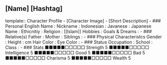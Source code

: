 ## [Name] [Hashtag]
template:: Character Profile
	- [Character Image]
	- [Short Description]
	- ### Personal
	  English Name                  : 
	  Nickname                      : 
	  Indonesian                    : 
	  Javanese                      : 
	  Japanese Name                 : 
	  Ethicnitiy                    : 
	  Religion                      : [[Islam]]
	  Hobbies                       : 
	  Goals & Dreams                :
	- ### Relative(s)
	  Father                        : 
	  Mother                        : 
	  Siblings                      :
	- ### Physical Characteristcs
	  Gender                        : 
	  Height                        : cm
	  Hair Color                    : 
	  Eye Color                     :
	- ### Status
	  Occupation                    : 
	  School                        : 
	  Class                         :
	- ### Stats
	  ■■■■■□□□□□ Strength 5         ■■■■■□□□□□ Intelligence 5
	  ■■■■■□□□□□ Good     5         ■■■■■□□□□□ Bad          5
	  ■■■■■□□□□□ Charisma 5         ■■■■■□□□□□ Wealth       5